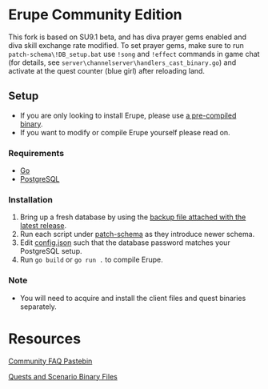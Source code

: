 # Erupe Community Edition

This fork is based on SU9.1 beta, and has diva prayer gems enabled and diva skill exchange rate modified.
To set prayer gems, make sure to run  `patch-schema\!DB_setup.bat` use `!song` and `!effect` commands in game chat (for details, see `server\channelserver\handlers_cast_binary.go`) and activate at the quest counter (blue girl) after reloading land.

## Setup
- If you are only looking to install Erupe, please use [a pre-compiled binary](https://github.com/ZeruLight/Erupe/releases/latest).
- If you want to modify or compile Erupe yourself please read on.
### Requirements
- [Go](https://go.dev/dl/)
- [PostgreSQL](https://www.postgresql.org/download/)
### Installation
1. Bring up a fresh database by using the [backup file attached with the latest release](https://github.com/ZeruLight/Erupe/releases/latest/download/Erupe.sql).
2. Run each script under [patch-schema](./patch-schema) as they introduce newer schema.
3. Edit [config.json](./config.json) such that the database password matches your PostgreSQL setup.
4. Run `go build` or `go run .` to compile Erupe.
### Note
- You will need to acquire and install the client files and quest binaries separately.
# Resources
[Community FAQ Pastebin](https://pastebin.com/QqAwZSTC)

[Quests and Scenario Binary Files](https://github.com/xl3lackout/MHFZ-Quest-Files)
